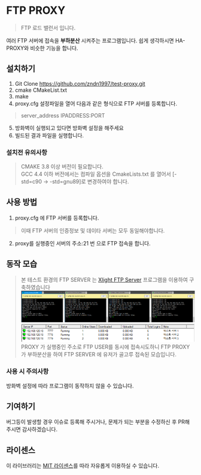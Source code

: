 # FTP PROXY

> FTP 로드 밸런서 입니다.

여러 FTP 서버에 접속을 **부하분산** 시켜주는 프로그램입니다.
쉽게 생각하시면 HA-PROXY와 비슷한 기능을 합니다.

## 설치하기
1. Git Clone https://github.com/zndn1997/test-proxy.git
2. cmake CMakeList.txt
3. make
4. proxy.cfg 설정파일을 열어 다음과 같은 형식으로 FTP 서버를 등록합니다.
> server_address IPADDRESS:PORT
5. 방화벽이 실행되고 있다면 방화벽 설정을 해주세요
6. 빌드된 결과 파일을 실행합니다.

### 설치전 유의사항
> CMAKE 3.8 이상 버전이 필요합니다.  
> GCC 4.4 이하 버전에서는 컴파일 옵션을 CmakeLists.txt 를 열어서 [-std=c90 -> -std=gnu89]로 변경하여야 합니다.

## 사용 방법
1. proxy.cfg 에 FTP 서버를 등록합니다.
> 이때 FTP 서버의 인증정보 및 데이타 서버는 모두 동일해야합니다.
2. proxy를 실행중인 서버의 주소:21 번 으로 FTP 접속을 합니다.

## 동작 모습
> 본 테스트 환경의 FTP SERVER 는 [Xlight FTP Server](https://www.xlightftpd.com) 프로그램을 이용하여 구축하였습니다
![PROXY 가 실행중인 주소로 FTP USER를 동시에 접속시도하는 모습입니다.](./image/proxy1.png)
![부하분산이 적용되어 FTP SERVER 에 유저가 골고루 접속된 모습입니다.](./image/proxy2.png)  
PROXY 가 실행중인 주소로 FTP USER를 동시에 접속시도하니 FTP PROXY 가 부하분산을 하여 FTP SERVER 에 유저가 골고루 접속된 모습입니다.


### 사용 시 주의사항
방화벽 설정에 따라 프로그램이 동작하지 않을 수 있습니다.

## 기여하기
버그등이 발생할 경우 이슈로 등록해 주시거나, 문제가 되는 부분을 수정하신 후 PR해 주시면 감사하겠습니다.

## 라이센스
이 라이브러리는 [MIT 라이센스](https://github.com/zndn1997/test-proxy/blob/master/LICENSE)를 따라 자유롭게 이용하실 수 있습니다.

